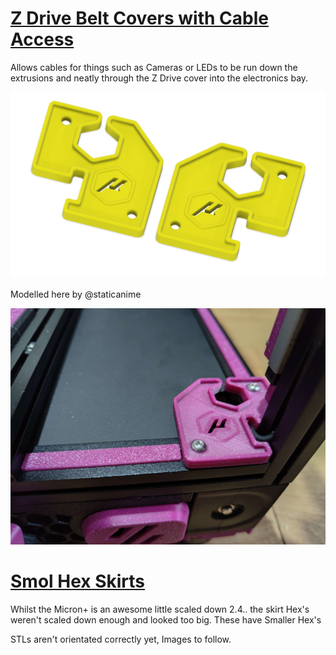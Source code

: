 # [Z Drive Belt Covers with Cable Access](https://github.com/Jadecky/Printer-Mods/tree/main/Micron%2B/Z%20Covers_Cable%20Access)

Allows cables for things such as Cameras or LEDs to be run down the extrusions and neatly through the Z Drive cover into the electronics bay. 

![CADIMAGE](https://github.com/Jadecky/Printer-Mods/blob/main/Micron%2B/Z%20Covers_Cable%20Access/Images/CAD.png)

Modelled here by @staticanime

![](https://github.com/Jadecky/Printer-Mods/blob/main/Micron%2B/Z%20Covers_Cable%20Access/Images/Mounted.jpg)


# [Smol Hex Skirts](https://github.com/Jadecky/Printer-Mods/tree/main/Micron%2B/Smol%20Hex%20Skirts)

Whilst the Micron+ is an awesome little scaled down 2.4.. the skirt Hex's weren't scaled down enough and looked too big. These have Smaller Hex's

STLs aren't orientated correctly yet, Images to follow. 
